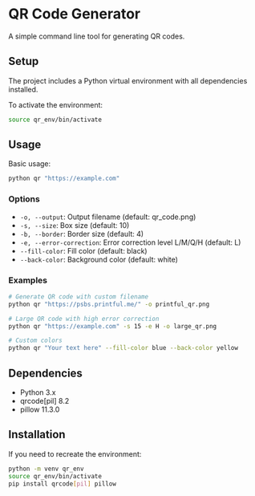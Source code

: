# QR Code Generator

A simple command line tool for generating QR codes.

## Setup

The project includes a Python virtual environment with all dependencies installed.

To activate the environment:
```bash
source qr_env/bin/activate
```

## Usage

Basic usage:
```bash
python qr "https://example.com"
```

### Options

- `-o, --output`: Output filename (default: qr_code.png)
- `-s, --size`: Box size (default: 10)
- `-b, --border`: Border size (default: 4)
- `-e, --error-correction`: Error correction level L/M/Q/H (default: L)
- `--fill-color`: Fill color (default: black)
- `--back-color`: Background color (default: white)

### Examples

```bash
# Generate QR code with custom filename
python qr "https://psbs.printful.me/" -o printful_qr.png

# Large QR code with high error correction
python qr "https://example.com" -s 15 -e H -o large_qr.png

# Custom colors
python qr "Your text here" --fill-color blue --back-color yellow
```

## Dependencies

- Python 3.x
- qrcode[pil] 8.2
- pillow 11.3.0

## Installation

If you need to recreate the environment:
```bash
python -m venv qr_env
source qr_env/bin/activate
pip install qrcode[pil] pillow
```